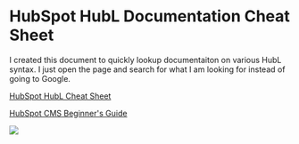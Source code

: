 # HubSpot HubL Documentation Cheat Sheet
I created this document to quickly lookup documentaiton on various HubL syntax. I just open the page and search for what I am looking for instead of going to Google.

[HubSpot HubL Cheat Sheet](https://bootstrapcreative.com/resources/hubspot-hubl-docs-cheat-sheet/)

[HubSpot CMS Beginner's Guide](https://bootstrapcreative.com/resources/a-beginners-guide-to-hubspot-cms/)

[<img src="[http://www.google.com.au/images/nav_logo7.png](https://raw.githubusercontent.com/JacobLett/HubSpot-HubL-Cheat-Sheet/main/hubspot%20hubl%20cheat%20sheet%20reference.png)">]([http://google.com.au/](https://bootstrapcreative.com/resources/hubspot-hubl-docs-cheat-sheet/))
